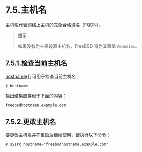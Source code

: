 # 7.5.主机名

主机名代表网络上主机的完全合格域名（FQDN）。

> **提示**
>
> 如果没有为主机设置主机名，FreeBSD 将为其赋值 `Amnesiac`。

## 7.5.1.检查当前主机名

[hostname(1)](https://man.freebsd.org/cgi/man.cgi?query=hostname&sektion=1&format=html) 可用于检查当前主机名：

```
$ hostname
```

输出结果应类似于下面的内容：

```
freebsdhostname.example.com
```

## 7.5.2.更改主机名

要更改主机名并在重启后继续使用，请执行以下命令：

```
# sysrc hostname="freebsdhostname.example.com"
```